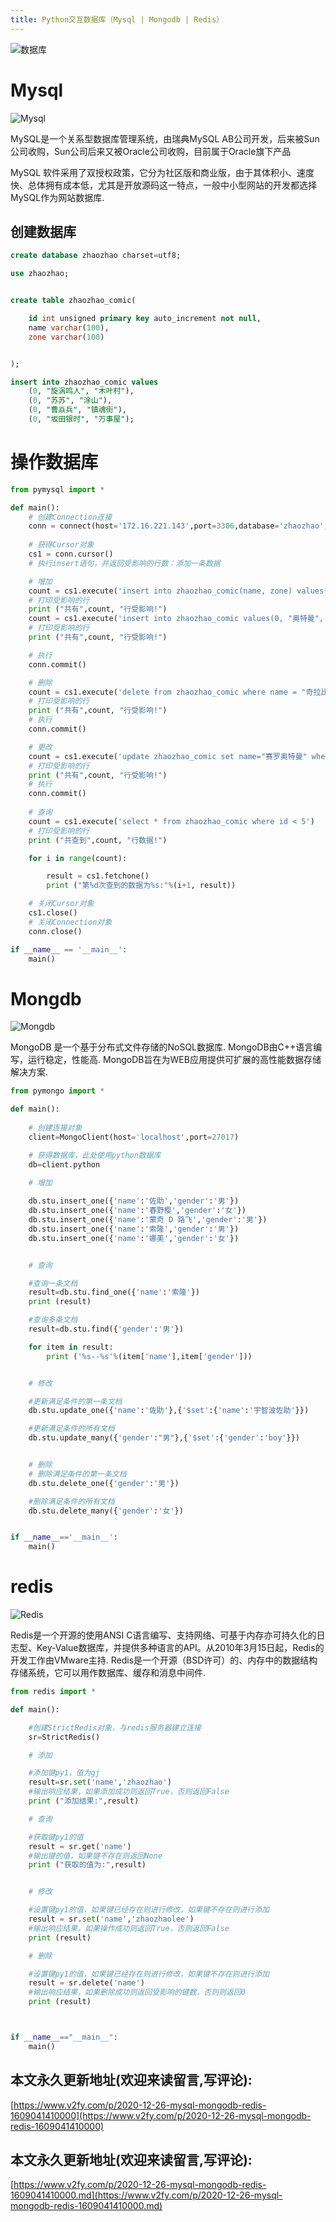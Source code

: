 ```yaml
---
title: Python交互数据库（Mysql | Mongodb | Redis）
---
```






![数据库](https://www.v2fy.com/asset/0i/jikemiji/jikemiji-md/2020-12-26-mysql-mongodb-redis-1609041410000.assets/3203841-b29615ed32460878.png)



# Mysql

![Mysql](https://www.v2fy.com/asset/0i/jikemiji/jikemiji-md/2020-12-26-mysql-mongodb-redis-1609041410000.assets/3203841-4696f8fa9263edf9.png)

MySQL是一个关系型数据库管理系统，由瑞典MySQL AB公司开发，后来被Sun公司收购，Sun公司后来又被Oracle公司收购，目前属于Oracle旗下产品

MySQL 软件采用了双授权政策，它分为社区版和商业版，由于其体积小、速度快、总体拥有成本低，尤其是开放源码这一特点，一般中小型网站的开发都选择MySQL作为网站数据库.

## 创建数据库
```sql
create database zhaozhao charset=utf8;

use zhaozhao;


create table zhaozhao_comic(

	id int unsigned primary key auto_increment not null,
	name varchar(100),
	zone varchar(100) 


);

insert into zhaozhao_comic values
	(0, "旋涡鸣人", "木叶村"),
	(0, "苏苏", "涂山"),
	(0, "曹焱兵", "镇魂街"),
	(0, "坂田银时", "万事屋");


```

# 操作数据库
```python
from pymysql import *

def main():
    # 创建Connection连接
    conn = connect(host='172.16.221.143',port=3306,database='zhaozhao',user='root',password='root',charset='utf8')
    
    # 获得Cursor对象
    cs1 = conn.cursor()
    # 执行insert语句，并返回受影响的行数：添加一条数据

    # 增加
    count = cs1.execute('insert into zhaozhao_comic(name, zone) values("我爱罗", "风之国"),("奇拉比", "雷之国")')
    # 打印受影响的行
    print ("共有",count, "行受影响!")
    count = cs1.execute('insert into zhaozhao_comic values(0, "奥特曼", "M78星云")')
    # 打印受影响的行
    print ("共有",count, "行受影响!")

    # 执行
    conn.commit()

    # 删除
    count = cs1.execute('delete from zhaozhao_comic where name = "奇拉比" ')
    # 打印受影响的行
    print ("共有",count, "行受影响!")
    # 执行
    conn.commit()

    # 更改
    count = cs1.execute('update zhaozhao_comic set name="赛罗奥特曼" where name="奥特曼"')
    # 打印受影响的行
    print ("共有",count, "行受影响!")
    # 执行
    conn.commit()
    
    # 查询
    count = cs1.execute('select * from zhaozhao_comic where id < 5')
    # 打印受影响的行
    print ("共查到",count, "行数据!")

    for i in range(count):

        result = cs1.fetchone()
        print ("第%d次查到的数据为%s:"%(i+1, result))

    # 关闭Cursor对象
    cs1.close()
    # 关闭Connection对象
    conn.close()

if __name__ == '__main__':
    main()
```

# Mongdb


![Mongdb](https://www.v2fy.com/asset/0i/jikemiji/jikemiji-md/2020-12-26-mysql-mongodb-redis-1609041410000.assets/3203841-3028968e4f328024.png)



MongoDB 是一个基于分布式文件存储的NoSQL数据库.
MongoDB由C++语言编写，运行稳定，性能高.
MongoDB旨在为WEB应用提供可扩展的高性能数据存储解决方案.


```python
from pymongo import *

def main():
    
    # 创建连接对象
    client=MongoClient(host='localhost',port=27017)

    # 获得数据库，此处使用python数据库
    db=client.python

    # 增加
    
    db.stu.insert_one({'name':'佐助','gender':'男'})
    db.stu.insert_one({'name':'春野樱','gender':'女'})
    db.stu.insert_one({'name':'蒙奇 D 路飞','gender':'男'})
    db.stu.insert_one({'name':'索隆','gender':'男'})
    db.stu.insert_one({'name':'娜美','gender':'女'})


    # 查询

    #查询一条文档
    result=db.stu.find_one({'name':'索隆'})
    print (result)

    #查询多条文档
    result=db.stu.find({'gender':'男'})

    for item in result:
        print ('%s--%s'%(item['name'],item['gender']))


    # 修改

    #更新满足条件的第一条文档
    db.stu.update_one({'name':'佐助'},{'$set':{'name':'宇智波佐助'}})

    #更新满足条件的所有文档
    db.stu.update_many({'gender':"男"},{'$set':{'gender':'boy'}})


    # 删除
    # 删除满足条件的第一条文档
    db.stu.delete_one({'gender':'男'})

    #删除满足条件的所有文档
    db.stu.delete_many({'gender':'女'})


if __name__=='__main__':
    main()


```
# redis


![Redis](https://www.v2fy.com/asset/0i/jikemiji/jikemiji-md/2020-12-26-mysql-mongodb-redis-1609041410000.assets/3203841-98b52c44821c6b13.png)

Redis是一个开源的使用ANSI C语言编写、支持网络、可基于内存亦可持久化的日志型、Key-Value数据库，并提供多种语言的API。从2010年3月15日起，Redis的开发工作由VMware主持.
Redis是一个开源（BSD许可）的、内存中的数据结构存储系统，它可以用作数据库、缓存和消息中间件.

```python
from redis import *

def main():

    #创建StrictRedis对象，与redis服务器建立连接
    sr=StrictRedis()

    # 添加

    #添加键py1，值为gj
    result=sr.set('name','zhaozhao')
    #输出响应结果，如果添加成功则返回True，否则返回False
    print ("添加结果:",result)

    # 查询

    #获取键py1的值
    result = sr.get('name')
    #输出键的值，如果键不存在则返回None
    print ("获取的值为:",result)


    # 修改

    #设置键py1的值，如果键已经存在则进行修改，如果键不存在则进行添加
    result = sr.set('name','zhaozhaolee')
    #输出响应结果，如果操作成功则返回True，否则返回False
    print (result)

    # 删除

    #设置键py1的值，如果键已经存在则进行修改，如果键不存在则进行添加
    result = sr.delete('name')
    #输出响应结果，如果删除成功则返回受影响的键数，否则则返回0
    print (result)



if __name__=="__main__":
	main()

```





## 本文永久更新地址(欢迎来读留言,写评论):

[https://www.v2fy.com/p/2020-12-26-mysql-mongodb-redis-1609041410000](https://www.v2fy.com/p/2020-12-26-mysql-mongodb-redis-1609041410000)

## 本文永久更新地址(欢迎来读留言,写评论):

[https://www.v2fy.com/p/2020-12-26-mysql-mongodb-redis-1609041410000.md](https://www.v2fy.com/p/2020-12-26-mysql-mongodb-redis-1609041410000.md)
